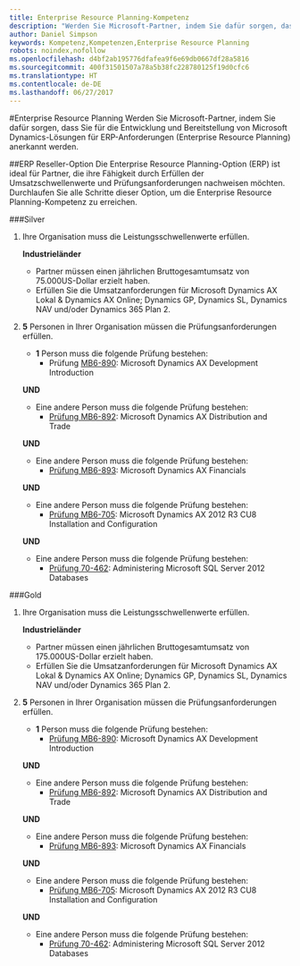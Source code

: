 ```yaml
---
title: Enterprise Resource Planning-Kompetenz
description: "Werden Sie Microsoft-Partner, indem Sie dafür sorgen, dass Sie für die Entwicklung und Bereitstellung von Microsoft Dynamics-Lösungen für ERP-Anforderungen (Enterprise Resource Planning) anerkannt werden."
author: Daniel Simpson
keywords: Kompetenz,Kompetenzen,Enterprise Resource Planning
robots: noindex,nofollow
ms.openlocfilehash: d4bf2ab195776dfafea9f6e69db0667df28a5816
ms.sourcegitcommit: 400f31501507a78a5b38fc228780125f19d0cfc6
ms.translationtype: HT
ms.contentlocale: de-DE
ms.lasthandoff: 06/27/2017
---
```

#<a name="enterprise-resource-planning"></a>Enterprise Resource Planning 
Werden Sie Microsoft-Partner, indem Sie dafür sorgen, dass Sie für die Entwicklung und Bereitstellung von Microsoft Dynamics-Lösungen für ERP-Anforderungen (Enterprise Resource Planning) anerkannt werden.

##<a name="erp-reseller-option"></a>ERP Reseller-Option
Die Enterprise Resource Planning-Option (ERP) ist ideal für Partner, die ihre Fähigkeit durch Erfüllen der Umsatzschwellenwerte und Prüfungsanforderungen nachweisen möchten. Durchlaufen Sie alle Schritte dieser Option, um die Enterprise Resource Planning-Kompetenz zu erreichen.

###<a name="silver"></a>Silver

1. Ihre Organisation muss die Leistungsschwellenwerte erfüllen.

    **Industrieländer**
    - Partner müssen einen jährlichen Bruttogesamtumsatz von 75.000US-Dollar erzielt haben.
    - Erfüllen Sie die Umsatzanforderungen für Microsoft Dynamics AX Lokal & Dynamics AX Online; Dynamics GP, Dynamics SL, Dynamics NAV und/oder Dynamics 365 Plan 2.  
  
2. **5** Personen in Ihrer Organisation müssen die Prüfungsanforderungen erfüllen.

    - **1** Person muss die folgende Prüfung bestehen:
        - Prüfung [MB6-890](https://www.microsoft.com/en-us/learning/exam-mb6-890.aspx): Microsoft Dynamics AX Development Introduction

    **UND**

    - Eine andere Person muss die folgende Prüfung bestehen:
        - [Prüfung MB6-892](https://www.microsoft.com/en-us/learning/exam-mb6-892.aspx): Microsoft Dynamics AX Distribution and Trade

    **UND**

    - Eine andere Person muss die folgende Prüfung bestehen:
        - [Prüfung MB6-893](https://www.microsoft.com/en-us/learning/exam-mb6-893.aspx): Microsoft Dynamics AX Financials

    **UND**

    - Eine andere Person muss die folgende Prüfung bestehen:
        - [Prüfung MB6-705](https://www.microsoft.com/en-us/learning/exam-mb6-705.aspx): Microsoft Dynamics AX 2012 R3 CU8 Installation and Configuration

    **UND**

    - Eine andere Person muss die folgende Prüfung bestehen:
        - [Prüfung 70-462](https://www.microsoft.com/en-us/learning/exam-70-462.aspx): Administering Microsoft SQL Server 2012 Databases

###<a name="gold"></a>Gold

1. Ihre Organisation muss die Leistungsschwellenwerte erfüllen.

    **Industrieländer**
    - Partner müssen einen jährlichen Bruttogesamtumsatz von 175.000US-Dollar erzielt haben.
    - Erfüllen Sie die Umsatzanforderungen für Microsoft Dynamics AX Lokal & Dynamics AX Online; Dynamics GP, Dynamics SL, Dynamics NAV und/oder Dynamics 365 Plan 2.  
  
2. **5** Personen in Ihrer Organisation müssen die Prüfungsanforderungen erfüllen.

    - **1** Person muss die folgende Prüfung bestehen:
        - [Prüfung MB6-890](https://www.microsoft.com/en-us/learning/exam-mb6-890.aspx): Microsoft Dynamics AX Development Introduction

    **UND**

    - Eine andere Person muss die folgende Prüfung bestehen:
        - [Prüfung MB6-892](https://www.microsoft.com/en-us/learning/exam-mb6-892.aspx): Microsoft Dynamics AX Distribution and Trade

    **UND**

    - Eine andere Person muss die folgende Prüfung bestehen:
        - [Prüfung MB6-893](https://www.microsoft.com/en-us/learning/exam-mb6-893.aspx): Microsoft Dynamics AX Financials

    **UND**

    - Eine andere Person muss die folgende Prüfung bestehen:
        - [Prüfung MB6-705](https://www.microsoft.com/en-us/learning/exam-mb6-705.aspx): Microsoft Dynamics AX 2012 R3 CU8 Installation and Configuration

    **UND**

    - Eine andere Person muss die folgende Prüfung bestehen:
        - [Prüfung 70-462](https://www.microsoft.com/en-us/learning/exam-70-462.aspx): Administering Microsoft SQL Server 2012 Databases




